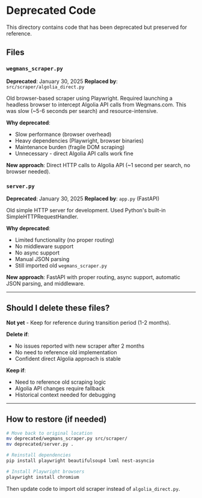 # Deprecated Code

This directory contains code that has been deprecated but preserved for reference.

## Files

### `wegmans_scraper.py`
**Deprecated**: January 30, 2025
**Replaced by**: `src/scraper/algolia_direct.py`

Old browser-based scraper using Playwright. Required launching a headless browser to intercept Algolia API calls from Wegmans.com. This was slow (~5-6 seconds per search) and resource-intensive.

**Why deprecated**:
- Slow performance (browser overhead)
- Heavy dependencies (Playwright, browser binaries)
- Maintenance burden (fragile DOM scraping)
- Unnecessary - direct Algolia API calls work fine

**New approach**: Direct HTTP calls to Algolia API (~1 second per search, no browser needed).

### `server.py`
**Deprecated**: January 30, 2025
**Replaced by**: `app.py` (FastAPI)

Old simple HTTP server for development. Used Python's built-in SimpleHTTPRequestHandler.

**Why deprecated**:
- Limited functionality (no proper routing)
- No middleware support
- No async support
- Manual JSON parsing
- Still imported old `wegmans_scraper.py`

**New approach**: FastAPI with proper routing, async support, automatic JSON parsing, and middleware.

---

## Should I delete these files?

**Not yet** - Keep for reference during transition period (1-2 months).

**Delete if**:
- No issues reported with new scraper after 2 months
- No need to reference old implementation
- Confident direct Algolia approach is stable

**Keep if**:
- Need to reference old scraping logic
- Algolia API changes require fallback
- Historical context needed for debugging

---

## How to restore (if needed)

```bash
# Move back to original location
mv deprecated/wegmans_scraper.py src/scraper/
mv deprecated/server.py .

# Reinstall dependencies
pip install playwright beautifulsoup4 lxml nest-asyncio

# Install Playwright browsers
playwright install chromium
```

Then update code to import old scraper instead of `algolia_direct.py`.
